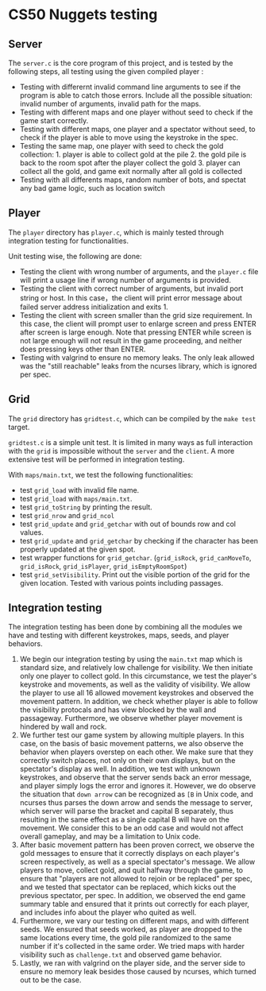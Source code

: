 # CS50 Nuggets testing


## Server

The `server.c` is the core program of this project, and is tested by the following steps, all testing using the given compiled player :

* Testing with differernt invalid command line arguments to see if the program is able to catch those errors. Include all the possible situation: invalid number of arguments, invalid path for the maps.
* Testing with different maps and one player without seed to check if the game start correctly.
* Testing with different maps, one player and a spectator without seed, to check if the player is able to move using the keystroke in the spec.
* Testing the same map, one player with seed to check the gold collection:  1. player is able to collect gold at the pile  2. the gold pile is back to the room spot after the player collect the gold 3. player can collect all the gold, and game exit normally after all gold is collected
* Testing with all differents maps, random number of bots, and spectat any bad game logic, such as location switch



## Player

The `player` directory has `player.c`, which is mainly tested through integration testing for functionalities. 

Unit testing wise, the following are done:

* Testing the client with wrong number of arguments, and the `player.c` file will print a usage line if wrong number of arguments is provided.
* Testing the client with correct number of arguments, but invalid port string or host. In this case，the client will print error message about failed server address initialization and exits 1.
* Testing the client with screen smaller than the grid size requirement. In this case, the client will prompt user to enlarge screen and press ENTER after screen is large enough. Note that pressing ENTER while screen is not large enough will not result in the game proceeding, and neither does pressing keys other than ENTER.
* Testing with valgrind to ensure no memory leaks. The only leak allowed was the "still reachable" leaks from the ncurses library, which is ignored per spec.


## Grid

The `grid` directory has `gridtest.c`, which can be compiled by the `make test` target.

`gridtest.c` is a simple unit test. It is limited in many ways as full interaction with the `grid` is impossible without the `server` and the `client`. A more extensive test will be performed in integration testing.

With `maps/main.txt`, we test the following functionalities:

* test `grid_load` with invalid file name.
* test `grid_load` with `maps/main.txt`.
* test `grid_toString` by printing the result.
* test `grid_nrow` and `grid_ncol`
* test `grid_update` and `grid_getchar` with out of bounds row and col values.
* test `grid_update` and `grid_getchar` by checking if the character has been properly updated at the given spot.
* test wrapper functions for `grid_getchar`. (`grid_isRock`, `grid_canMoveTo`, `grid_isRock`, `grid_isPlayer`, `grid_isEmptyRoomSpot`)
* test `grid_setVisibility`. Print out the visible portion of the grid for the given location. Tested with various points including passages. 



## Integration testing

The integration testing has been done by combining all the modules we have and testing with different keystrokes, maps, seeds, and player behaviors.

1. We begin our integration testing by using the `main.txt` map which is standard size, and relatively low challenge for visibility. We then initiate only one player to collect gold. In this circumstance, we test the player's keystroke and movements, as well as the validity of visibility. We allow the player to use all 16 allowed movement keystrokes and observed the movement pattern. In addition, we check whether player is able to follow the visibility protocals and has view blocked by the wall and passageway. Furthermore, we observe whether player movement is hindered by wall and rock.
2. We further test our game system by allowing multiple players. In this case, on the basis of basic movement patterns, we also observe the behavior when players overstep on each other. We make sure that they correctly switch places, not only on their own displays, but on the spectator's display as well. In addition, we test with unknown keystrokes, and observe that the server sends back an error message, and player simply logs the error and ignores it. However, we do observe the situation that `down arrow` can be recognized as `[B` in Unix code, and ncurses thus parses the down arrow and sends the message to server, which server will parse the bracket and capital B separately, thus resulting in the same effect as a single capital B will have on the movement. We consider this to be an odd case and would not affect overall gameplay, and may be a limitation to Unix code.
3. After basic movement pattern has been proven correct, we observe the gold messages to ensure that it correctly displays on each player's screen respectively, as well as a special spectator's message. We allow players to move, collect gold, and quit halfway through the game, to ensure that "players are not allowed to rejoin or be replaced" per spec, and we tested that spectator can be replaced, which kicks out the previous spectator, per spec. In addition, we observed the end game summary table and ensured that it prints out correctly for each player, and includes info about the player who quited as well.
4. Furthermore, we vary our testing on different maps, and with different seeds. We ensured that seeds worked, as player are dropped to the same locations every time, the gold pile randomized to the same number if it's collected in the same order. We tried maps with harder visibility such as `challenge.txt` and observed game behavior.
5. Lastly, we ran with valgrind on the player side, and the server side to ensure no memory leak besides those caused by ncurses, which turned out to be the case.
